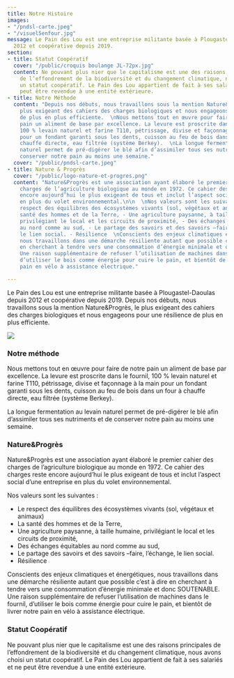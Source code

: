 ```yaml
---
title: Notre Histoire
images:
- "/pndsl-carte.jpeg"
- "/visuel5enfour.jpg"
message: Le Pain des Lou est une entreprise militante basée à Plougastel-Daoulas depuis
  2012 et coopérative depuis 2019.
section:
- title: Statut Coopératif
  cover: "/public/croquis boulange JL-72px.jpg"
  content: Ne pouvant plus nier que le capitalisme est une des raisons principales
    de l’effondrement de la biodiversité et du changement climatique, nous avons choisi
    un statut coopératif. Le Pain des Lou appartient de fait à ses salariés et ne
    peut être revendue à une entité extérieure.
- title: Notre Méthode
  content: "Depuis nos débuts, nous travaillons sous la mention Nature&Progrès, le
    plus exigeant des cahiers des charges biologiques et nous engageons pour une résilience
    de plus en plus efficiente.  \nNous mettons tout en œuvre pour faire de notre
    pain un aliment de base par excellence. La levure est proscrite dans le fournil,
    100 % levain naturel et farine T110, pétrissage, divise et façonnage à la main
    pour un fondant garanti sous les dents, cuisson au feu de bois dans un four à
    chauffe directe, eau filtrée (système Berkey).  \nLa longue fermentation au levain
    naturel permet de pré-digérer le blé afin d’assimiler tous ses nutriments et de
    conserver notre pain au moins une semaine."
  cover: "/public/pndsl-carte.jpeg"
- title: Nature & Progrès
  cover: "/public/logo-nature-et-progres.png"
  content: "Nature&Progrès est une association ayant élaboré le premier cahier des
    charges de l’agriculture biologique au monde en 1972. Ce cahier des charges reste
    encore aujourd’hui le plus exigeant de tous et inclut l’aspect social d’une entreprise
    en plus du volet environnemental.\n\n  \nNos valeurs sont les suivantes :- Le
    respect des équilibres des écosystèmes vivants (sol, végétaux et animaux) - La
    santé des hommes et de la Terre, - Une agriculture paysanne, à taille humaine,
    privilégiant le local et les circuits de proximité, - Des échanges équitables
    au nord comme au sud, - Le partage des savoirs et des savoirs –faire, l’échange,
    le lien social. - Résilience  \nConscients des enjeux climatiques et énergétiques,
    nous travaillons dans une démarche résiliente autant que possible c’est à dire
    en cherchant à tendre vers une consommation d’énergie minimale et donc SOUTENABLE.
    Une raison supplémentaire de refuser l’utilisation de machines dans le fournil,
    d’utiliser le bois comme énergie pour cuire le pain, et bientôt de livrer notre
    pain en vélo à assistance électrique."

---
```

Le Pain des Lou est une entreprise militante basée à Plougastel-Daoulas depuis 2012 et coopérative depuis 2019. Depuis nos débuts, nous travaillons sous la mention Nature&Progrès, le plus exigeant des cahiers des charges biologiques et nous engageons pour une résilience de plus en plus efficiente.

![](/pndsl-carte.jpeg)

### Notre méthode

Nous mettons tout en œuvre pour faire de notre pain un aliment de base par excellence. 
La levure est proscrite dans le fournil, 100 % levain naturel et farine T110, pétrissage, divise et façonnage à la main pour un fondant garanti sous les dents, cuisson au feu de bois dans un four à chauffe directe, eau filtrée (système Berkey).

La longue fermentation au levain naturel permet de pré-digérer le blé afin d’assimiler tous ses nutriments et de conserver notre pain au moins une semaine.

### Nature&Progrès

Nature&Progrès est une association ayant élaboré le premier cahier des charges de l’agriculture biologique au monde en 1972. Ce cahier des charges reste encore aujourd’hui le plus exigeant de tous et inclut l’aspect social d’une entreprise en plus du volet environnemental. 

Nos valeurs sont les suivantes :
- Le respect des équilibres des écosystèmes vivants (sol, végétaux et animaux) 
- La santé des hommes et de la Terre, 
- Une agriculture paysanne, à taille humaine, privilégiant le local et les circuits de proximité, 
- Des échanges équitables au nord comme au sud, 
- Le partage des savoirs et des savoirs –faire, l’échange, le lien social. 
- Résilience

Conscients des enjeux climatiques et énergétiques, nous travaillons dans une démarche résiliente autant que possible c’est à dire en cherchant à tendre vers une consommation d’énergie minimale et donc SOUTENABLE. Une raison supplémentaire de refuser l’utilisation de machines dans le fournil, d’utiliser le bois comme énergie pour cuire le pain, et bientôt de livrer notre pain en vélo à assistance électrique.

### Statut Coopératif

Ne pouvant plus nier que le capitalisme est une des raisons principales de l’effondrement de la biodiversité et du changement climatique, nous avons choisi un statut coopératif. Le Pain des Lou appartient de fait à ses salariés et ne peut être revendue à une entité extérieure.